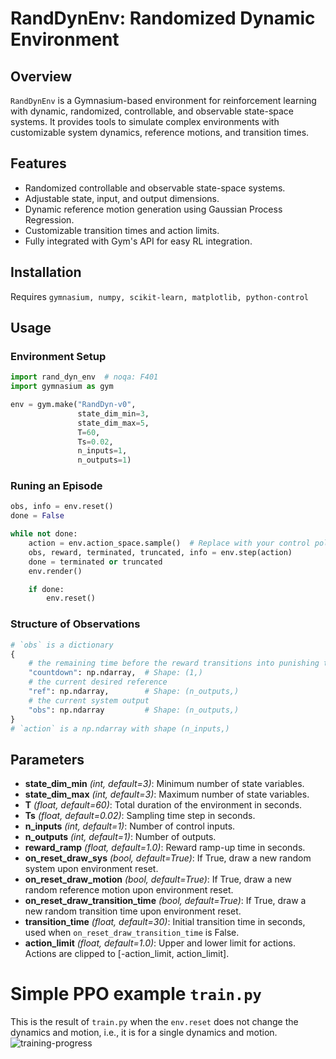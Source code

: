 # RandDynEnv: Randomized Dynamic Environment

## Overview

`RandDynEnv` is a Gymnasium-based environment for reinforcement learning with dynamic, randomized, controllable, and observable state-space systems. It provides tools to simulate complex environments with customizable system dynamics, reference motions, and transition times.

## Features

- Randomized controllable and observable state-space systems.
- Adjustable state, input, and output dimensions.
- Dynamic reference motion generation using Gaussian Process Regression.
- Customizable transition times and action limits.
- Fully integrated with Gym's API for easy RL integration.

## Installation

Requires `gymnasium, numpy, scikit-learn, matplotlib, python-control`

## Usage

### Environment Setup
```python
import rand_dyn_env  # noqa: F401
import gymnasium as gym

env = gym.make("RandDyn-v0", 
               state_dim_min=3, 
               state_dim_max=5, 
               T=60, 
               Ts=0.02, 
               n_inputs=1, 
               n_outputs=1)
```

### Runing an Episode
```python
obs, info = env.reset()
done = False

while not done:
    action = env.action_space.sample()  # Replace with your control policy
    obs, reward, terminated, truncated, info = env.step(action)
    done = terminated or truncated
    env.render()

    if done:
        env.reset()
```

### Structure of Observations
```python
# `obs` is a dictionary
{
    # the remaining time before the reward transitions into punishing tracking error
    "countdown": np.ndarray,  # Shape: (1,)
    # the current desired reference
    "ref": np.ndarray,        # Shape: (n_outputs,)
    # the current system output
    "obs": np.ndarray         # Shape: (n_outputs,)
}
# `action` is a np.ndarray with shape (n_inputs,)
```

## Parameters
- **state_dim_min** *(int, default=3)*: Minimum number of state variables.  
- **state_dim_max** *(int, default=3)*: Maximum number of state variables.  
- **T** *(float, default=60)*: Total duration of the environment in seconds.  
- **Ts** *(float, default=0.02)*: Sampling time step in seconds.  
- **n_inputs** *(int, default=1)*: Number of control inputs.  
- **n_outputs** *(int, default=1)*: Number of outputs.  
- **reward_ramp** *(float, default=1.0)*: Reward ramp-up time in seconds.  
- **on_reset_draw_sys** *(bool, default=True)*: If True, draw a new random system upon environment reset.  
- **on_reset_draw_motion** *(bool, default=True)*: If True, draw a new random reference motion upon environment reset.  
- **on_reset_draw_transition_time** *(bool, default=True)*: If True, draw a new random transition time upon environment reset.  
- **transition_time** *(float, default=30)*: Initial transition time in seconds, used when `on_reset_draw_transition_time` is False.  
- **action_limit** *(float, default=1.0)*: Upper and lower limit for actions. Actions are clipped to [-action_limit, action_limit].  

# Simple PPO example `train.py`
This is the result of `train.py` when the `env.reset` does not change the dynamics and motion, i.e., it is for a single dynamics and motion.
![training-progress](assets/video.gif)